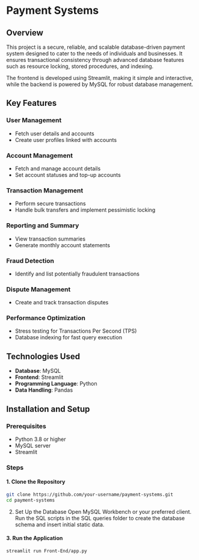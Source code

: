 # Payment Systems

## Overview
This project is a secure, reliable, and scalable database-driven payment system designed to cater to the needs of individuals and businesses. It ensures transactional consistency through advanced database features such as resource locking, stored procedures, and indexing.

The frontend is developed using Streamlit, making it simple and interactive, while the backend is powered by MySQL for robust database management.

## Key Features

### User Management
- Fetch user details and accounts
- Create user profiles linked with accounts

### Account Management
- Fetch and manage account details
- Set account statuses and top-up accounts

### Transaction Management
- Perform secure transactions
- Handle bulk transfers and implement pessimistic locking

### Reporting and Summary
- View transaction summaries
- Generate monthly account statements

### Fraud Detection
- Identify and list potentially fraudulent transactions

### Dispute Management
- Create and track transaction disputes

### Performance Optimization
- Stress testing for Transactions Per Second (TPS)
- Database indexing for fast query execution

## Technologies Used
- **Database**: MySQL
- **Frontend**: Streamlit
- **Programming Language**: Python
- **Data Handling**: Pandas

## Installation and Setup

### Prerequisites
- Python 3.8 or higher
- MySQL server
- Streamlit

### Steps

#### 1. Clone the Repository
```bash
git clone https://github.com/your-username/payment-systems.git
cd payment-systems
```
2. Set Up the Database
Open MySQL Workbench or your preferred client.
Run the SQL scripts in the SQL queries folder to create the database schema and insert initial static data.

#### 3. Run the Application
```bash
streamlit run Front-End/app.py
```
